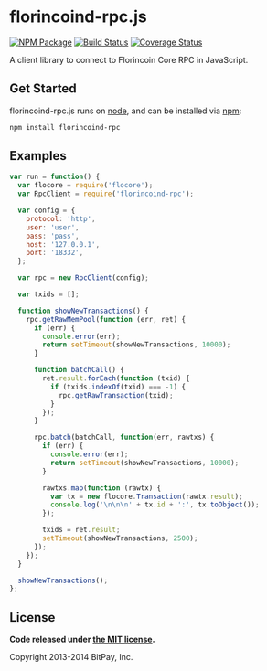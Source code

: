 florincoind-rpc.js
===============

[![NPM Package](https://img.shields.io/npm/v/florincoind-rpc.svg?style=flat-square)](https://www.npmjs.org/package/florincoind-rpc)
[![Build Status](https://img.shields.io/travis/bitpay/florincoind-rpc.svg?branch=master&style=flat-square)](https://travis-ci.org/bitpay/florincoind-rpc)
[![Coverage Status](https://img.shields.io/coveralls/bitpay/florincoind-rpc.svg?style=flat-square)](https://coveralls.io/r/bitpay/florincoind-rpc?branch=master)

A client library to connect to Florincoin Core RPC in JavaScript.

## Get Started

florincoind-rpc.js runs on [node](http://nodejs.org/), and can be installed via [npm](https://npmjs.org/):

```bash
npm install florincoind-rpc
```

## Examples

```javascript
var run = function() {
  var flocore = require('flocore');
  var RpcClient = require('florincoind-rpc');

  var config = {
    protocol: 'http',
    user: 'user',
    pass: 'pass',
    host: '127.0.0.1',
    port: '18332',
  };

  var rpc = new RpcClient(config);

  var txids = [];

  function showNewTransactions() {
    rpc.getRawMemPool(function (err, ret) {
      if (err) {
        console.error(err);
        return setTimeout(showNewTransactions, 10000);
      }

      function batchCall() {
        ret.result.forEach(function (txid) {
          if (txids.indexOf(txid) === -1) {
            rpc.getRawTransaction(txid);
          }
        });
      }

      rpc.batch(batchCall, function(err, rawtxs) {
        if (err) {
          console.error(err);
          return setTimeout(showNewTransactions, 10000);
        }

        rawtxs.map(function (rawtx) {
          var tx = new flocore.Transaction(rawtx.result);
          console.log('\n\n\n' + tx.id + ':', tx.toObject());
        });

        txids = ret.result;
        setTimeout(showNewTransactions, 2500);
      });
    });
  }

  showNewTransactions();
};
```

## License

**Code released under [the MIT license](https://github.com/bitpay/flocore/blob/master/LICENSE).**

Copyright 2013-2014 BitPay, Inc.
